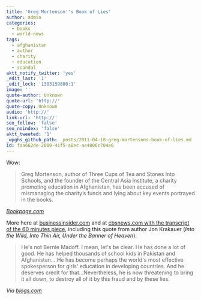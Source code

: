 ```yaml
---
title: 'Greg Mortenson''s Book of Lies'
author: admin
categories:
  - books
  - world-news
tags:
  - afghanistan
  - author
  - charity
  - education
  - scandal
aktt_notify_twitter: 'yes'
_edit_last: '1'
_edit_lock: '1303159880:1'
image: ''
quote-author: Unknown
quote-url: 'http://'
quote-copy: Unknown
audio: 'http://'
link-url: 'http://'
seo_follow: 'false'
seo_noindex: 'false'
aktt_tweeted: '1'
_wpghs_github_path: _posts/2011-04-18-greg-mortensons-book-of-lies.md
id: faa662de-2000-41f5-a0ec-ae4006c704e6
---
```

<p>Wow:</p>
<blockquote><p>Greg Mortenson, author of Three Cups of Tea and Stones Into Schools, and the founder of the Central Asia Institute, a charity promoting education in Afghanistan, has been accused of mismanaging the charity’s funds and lying about key events portrayed in the books.</p></blockquote>
<p><cite><a href="http://www.bookpage.com/the-book-case/2011/04/18/greg-mortenson-and-the-beautiful-lie/">Bookpage.com</a></cite></p>
<p>More here at <a href="http://www.businessinsider.com/greg-mortenson-60-minutes-three-cups-tea-afghanistan-2011-4">businessinsider.com</a> and at <a href="http://www.cbsnews.com/stories/2011/04/15/60minutes/main20054397_page5.shtml?tag=contentMain;contentBody">cbsnews.com with the transcript of the 60 minutes piece</a>, including this quote from author Jon Krakauer (<em>Into the Wild, Into Thin Air, Under the Banner of Heaven</em>):</p>
<blockquote><p>He's not Bernie Madoff. I mean, let's be clear. He has done a lot of good. He has helped thousands of school kids in Pakistan and Afghanistan....He has become perhaps the world's most effective spokesperson for girls' education in developing countries. And he deserves credit for that...Nevertheless, he is now threatening to bring it all down, to destroy all of it by this fraud and by these lies.</p></blockquote>
<p><em>Via <a href="http://www.blogs.com/2011/04/18/newest-literary-scandal-three-cups-of-tea.html">blogs.com</a></em></p>
